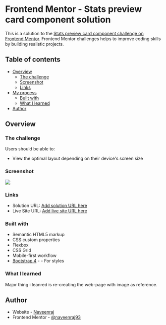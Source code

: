 # Frontend Mentor - Stats preview card component solution

This is a solution to the [Stats preview card component challenge on Frontend Mentor](https://www.frontendmentor.io/challenges/stats-preview-card-component-8JqbgoU62). Frontend Mentor challenges helps to improve coding skills by building realistic projects. 

## Table of contents

- [Overview](#overview)
  - [The challenge](#the-challenge)
  - [Screenshot](#screenshot)
  - [Links](#links)
- [My process](#my-process)
  - [Built with](#built-with)
  - [What I learned](#what-i-learned)
- [Author](#author)

## Overview

### The challenge

Users should be able to:

- View the optimal layout depending on their device's screen size

### Screenshot

![](.images/screenshot.jpg)

### Links

- Solution URL: [Add solution URL here](https://github.com/naveenraj93/frontendMentor_01_stats_cards)
- Live Site URL: [Add live site URL here](https://naveenraj93.github.io/Projects/statsPreview/)

### Built with

- Semantic HTML5 markup
- CSS custom properties
- Flexbox
- CSS Grid
- Mobile-first workflow
- [Bootstrap 4](https://getbootstrap.com/) - - For styles

### What I learned

Major thing i leanred is re-creating the web-page with image as reference.

## Author

- Website - [Naveenraj](https://naveenraj93.github.io/)
- Frontend Mentor - [@naveenraj93](https://www.frontendmentor.io/profile/naveenraj93)

